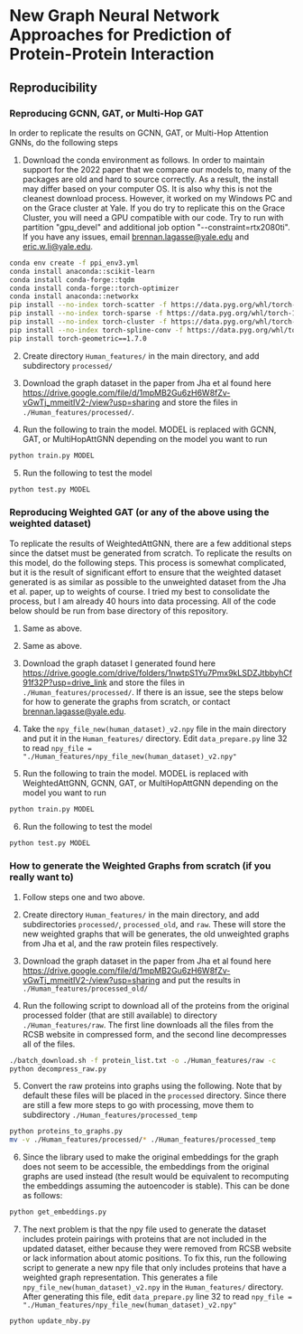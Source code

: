 # New Graph Neural Network Approaches for Prediction of Protein-Protein Interaction

## Reproducibility

### Reproducing GCNN, GAT, or Multi-Hop GAT
In order to replicate the results on GCNN, GAT, or Multi-Hop Attention GNNs, do the following steps
  1. Download the conda environment as follows. In order to maintain support for the 2022 paper that we compare our models to, many of the packages are old and hard to source correctly. As a result, the install may differ based on your computer OS. It is also why this is not the cleanest download process. However, it worked on my Windows PC and on the Grace cluster at Yale. If you do try to replicate this on the Grace Cluster, you will need a GPU compatible with our code. Try to run with partition "gpu_devel" and additional job option "--constraint=rtx2080ti". If you have any issues, email brennan.lagasse@yale.edu and eric.w.li@yale.edu.

```bash
conda env create -f ppi_env3.yml
conda install anaconda::scikit-learn
conda install conda-forge::tqdm
conda install conda-forge::torch-optimizer
conda install anaconda::networkx
pip install --no-index torch-scatter -f https://data.pyg.org/whl/torch-1.8.0+cu102.html
pip install --no-index torch-sparse -f https://data.pyg.org/whl/torch-1.8.0+cu102.html
pip install --no-index torch-cluster -f https://data.pyg.org/whl/torch-1.8.0+cu102.html
pip install --no-index torch-spline-conv -f https://data.pyg.org/whl/torch-1.8.0+cu102.html
pip install torch-geometric==1.7.0
```

  2. Create directory ```Human_features/``` in the main directory, and add subdirectory ```processed/```

  3. Download the graph dataset in the paper from Jha et al found here https://drive.google.com/file/d/1mpMB2Gu6zH6W8fZv-vGwTj_mmeitIV2-/view?usp=sharing and store the files in ```./Human_features/processed/```.
  
  4. Run the following to train the model. MODEL is replaced with GCNN, GAT, or MultiHopAttGNN depending on the model you want to run

```bash
python train.py MODEL
```

  5. Run the following to test the model

```bash
python test.py MODEL
```

### Reproducing Weighted GAT (or any of the above using the weighted dataset)
To replicate the results of WeightedAttGNN, there are a few additional steps since the datset must be generated from scratch. To replicate the results on this model, do the following steps. This process is somewhat complicated, but it is the result of significant effort to ensure that the weighted dataset generated is as similar as possible to the unweighted dataset from the Jha et al. paper, up to weights of course. I tried my best to consolidate the process, but I am already 40 hours into data processing. All of the code below should be run from base directory of this repository.

1. Same as above.

2. Same as above.

3. Download the graph dataset I generated found here https://drive.google.com/drive/folders/1nwtpS1Yu7Pmx9kLSDZJtbbyhCf91f32P?usp=drive_link and store the files in ```./Human_features/processed/```. If there is an issue, see the steps below for how to generate the graphs from scratch, or contact brennan.lagasse@yale.edu.

4. Take the ```npy_file_new(human_dataset)_v2.npy``` file in the main directory and put it in the ```Human_features/``` directory. Edit ```data_prepare.py``` line 32 to read ```npy_file = "./Human_features/npy_file_new(human_dataset)_v2.npy"```

5. Run the following to train the model. MODEL is replaced with WeightedAttGNN, GCNN, GAT, or MultiHopAttGNN depending on the model you want to run

```bash
python train.py MODEL
```

6. Run the following to test the model

```bash
python test.py MODEL
``` 

### How to generate the Weighted Graphs from scratch (if you really want to)

1. Follow steps one and two above.

2. Create directory ```Human_features/``` in the main directory, and add subdirectories ```processed/```, ```processed_old```, and ```raw```. These will store the new weighted graphs that will be generates, the old unweighted graphs from Jha et al, and the raw protein files respectively.

3. Download the graph dataset in the paper from Jha et al found here https://drive.google.com/file/d/1mpMB2Gu6zH6W8fZv-vGwTj_mmeitIV2-/view?usp=sharing and put the results in ```./Human_features/processed_old/```

4. Run the following script to download all of the proteins from the original processed folder (that are still available) to directory ```./Human_features/raw```. The first line downloads all the files from the RCSB website in compressed form, and the second line decompresses all of the files.

```bash
./batch_download.sh -f protein_list.txt -o ./Human_features/raw -c
python decompress_raw.py
```

5. Convert the raw proteins into graphs using the following. Note that by default these files will be placed in the ```processed``` directory. Since there are still a few more steps to go with processing, move them to subdirectory ```./Human_features/processed_temp```

```bash
python proteins_to_graphs.py
mv -v ./Human_features/processed/* ./Human_features/processed_temp
```

6. Since the library used to make the original embeddings for the graph does not seem to be accessible, the embeddings from the original graphs are used instead (the result would be equivalent to recomputing the embeddings assuming the autoencoder is stable). This can be done as follows:

```bash
python get_embeddings.py
```

7. The next problem is that the npy file used to generate the dataset includes protein pairings with proteins that are not included in the updated dataset, either because they were removed from RCSB website or lack information about atomic positions. To fix this, run the following script to generate a new npy file that only includes proteins that have a weighted graph representation. This generates a file ```npy_file_new(human_dataset)_v2.npy``` in the ```Human_features/``` directory. After generating this file, edit ```data_prepare.py``` line 32 to read ```npy_file = "./Human_features/npy_file_new(human_dataset)_v2.npy"```

```bash
python update_nby.py
```

